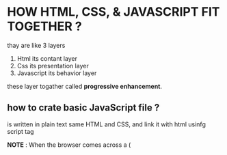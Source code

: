 # HOW HTML, CSS, & JAVASCRIPT FIT TOGETHER ?
thay are like 3 layers 
1. Html its contant layer
2. Css its presentation layer
3. Javascript its behavior layer

these layer togather called **progressive enhancement**. 

## how to crate basic JavaScript file ?
is written in plain text same HTML and CSS, and link it with html usinfg script tag 

**NOTE** : When the browser comes across a (<script>)element, it stops to
load the script and then checks to see if it needs to do anything. 

### so what the "Statements" in JS? 
 series of instructions that a computer can follow one-by-one

### so why we use "COMMENTS" in JS? 
to explain what your code does and easier to read code 

### What is a variable ?
the we stroe data in it. if you want to declare variable you use var /
example : var Variable_name;

### there are type of variables , mention them ? 
1. numeric  : 1 , 1.15 
2. string : "ahmad " ,'a'
3. boolean : True 


and u cant store in them what u want depens on datatype


## There are ruls for naming variables :
1. must begin with a letter, dollar sign ($),or anunderscore (_)

2. The name can contain letters, numbers, dollar sign ($), or an underscore (_)

3.  cannot use keywords or reserved words

4.  variables are case sensitive

5. Use a name that describes the kind of information

6.  use a capital letter for the first letter of every word after the first word if  variable name is made up of more than one word